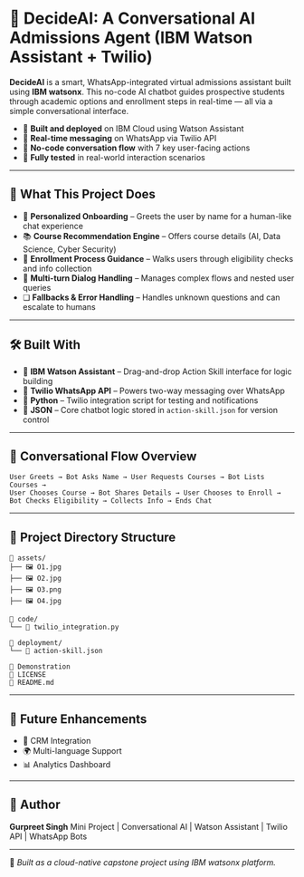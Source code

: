 # 🤖 DecideAI: A Conversational AI Admissions Agent (IBM Watson Assistant + Twilio)

**DecideAI** is a smart, WhatsApp-integrated virtual admissions assistant built using **IBM watsonx**. This no-code AI chatbot guides prospective students through academic options and enrollment steps in real-time — all via a simple conversational interface.

* 🚀 **Built and deployed** on IBM Cloud using Watson Assistant
* 💬 **Real-time messaging** on WhatsApp via Twilio API
* 🧠 **No-code conversation flow** with 7 key user-facing actions
* 🦪 **Fully tested** in real-world interaction scenarios

---

## 📌 What This Project Does

* 👋 **Personalized Onboarding** – Greets the user by name for a human-like chat experience
* 📚 **Course Recommendation Engine** – Offers course details (AI, Data Science, Cyber Security)
* 📝 **Enrollment Process Guidance** – Walks users through eligibility checks and info collection
* 🔄 **Multi-turn Dialog Handling** – Manages complex flows and nested user queries
* ❏ **Fallbacks & Error Handling** – Handles unknown questions and can escalate to humans

---

## 🛠️ Built With

* 🧠 **IBM Watson Assistant** – Drag-and-drop Action Skill interface for logic building
* 📲 **Twilio WhatsApp API** – Powers two-way messaging over WhatsApp
* 🐍 **Python** – Twilio integration script for testing and notifications
* 🧾 **JSON** – Core chatbot logic stored in `action-skill.json` for version control

---

## 🔄 Conversational Flow Overview

```plaintext
User Greets → Bot Asks Name → User Requests Courses → Bot Lists Courses →
User Chooses Course → Bot Shares Details → User Chooses to Enroll →
Bot Checks Eligibility → Collects Info → Ends Chat
```

---

## 📁 Project Directory Structure

```plaintext
📁 assets/
├── 🖼️ O1.jpg
├── 🖼️ O2.jpg
├── 🖼️ O3.png
├── 🖼️ O4.jpg

📁 code/
└── 🐍 twilio_integration.py

📁 deployment/
└── 🧠 action-skill.json

🎥 Demonstration
📜 LICENSE
📜 README.md
```

---

## 🚀 Future Enhancements

* 🔗 CRM Integration
* 🌍 Multi-language Support
* 📊 Analytics Dashboard

---

## 👤 Author

**Gurpreet Singh**
Mini Project | Conversational AI | Watson Assistant | Twilio API | WhatsApp Bots

---

📌 *Built as a cloud-native capstone project using IBM watsonx platform.*
